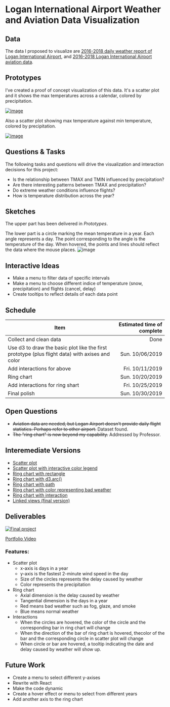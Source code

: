 # Logan International Airport Weather and Aviation Data Visualization

## Data

The data I proposed to visualize are [2016-2018 daily weather report of Logan International Airport](https://gist.github.com/rohame/c26cf5cb80db6520d56fd0921510520b), and [2016-2018 Logan International Airport aviation data](https://gist.github.com/rohame/0141629f53fc311b7b5c68faefda94ef).

## Prototypes

I’ve created a proof of concept visualization of this data. It's a scatter plot and it shows the max temperatures across a calendar, colored by precipitation.

[![image](https://user-images.githubusercontent.com/33828578/65563834-ec68a180-df18-11e9-8b22-230521fc3cbe.png)](https://beta.vizhub.com/rohame/58c151eb7f1f451588679e2e5d0ec982)

Also a scatter plot showing max temperature against min temperature, colored by precipitation.

[![image](https://user-images.githubusercontent.com/33828578/65563936-3f425900-df19-11e9-944b-2011e579712d.png)](https://beta.vizhub.com/rohame/01d996251ca94317879be273e9d70aa3)

## Questions & Tasks

The following tasks and questions will drive the visualization and interaction decisions for this project:

 * Is the relationship between TMAX and TMIN influenced by precipitation?
 * Are there interesting patterns between TMAX and precipitation?
 * Do extreme weather conditions influence flights? 
 * How is temperature distribution across the year?

## Sketches

The upper part has been delivered in *Prototypes*.

The lower part is a circle marking the mean temperature in a year. Each angle represents a day. The point corresponding to the angle is the temperature of the day. When hovered, the points and lines should reflect the data where the mouse places.
![image](https://user-images.githubusercontent.com/33828578/65564199-21292880-df1a-11e9-8dd2-e6d2eebe3f09.png)

## Interactive Ideas
* Make a menu to filter data of specific intervals
* Make a menu to choose different indice of temperature (snow, precipitation) and flights (cancel, delay)
* Create tooltips to reflect details of each data point

## Schedule
Item | Estimated time of complete
-- | --:
Collect and clean data | Done
Use d3 to draw the basic plot like the first prototype (plus flight data) with axises and color | Sun. 10/06/2019
Add interactions for above | Fri. 10/11/2019
Ring chart | Sun. 10/20/2019
Add interactions for ring shart | Fri. 10/25/2019
Final polish | Sun. 10/30/2019


## Open Questions

* ~~Aviation data are needed, but Logan Airport doesn't provide daily flight statistics. Perhaps refer to other airport.~~ Dataset found.
* ~~The "ring chart" is now beyond my capability.~~ Addressed by Professor.

## Interemediate Versions
* [Scatter plot](https://beta.vizhub.com/rohame/a2876336ebb3453bb22f4e09986e58f1)
* [Scatter plot with interactive color legend](https://beta.vizhub.com/rohame/901bed0992504bd6921d72554ff75be1)
* [Ring chart with rectangle](https://beta.vizhub.com/rohame/2c3fb8f2543842798d941493c754ca74)
* [Ring chart with d3.arc()](https://beta.vizhub.com/rohame/cf04c9370e4746c0891713e7d7d5e3a4)
* [Ring chart with path](https://beta.vizhub.com/rohame/535e80e5bce34c4095a5b82ccb26ea6f)
* [Ring chart with color representing bad weather](https://beta.vizhub.com/rohame/c2bf33809f374802ab78372dd49db450)
* [Ring chart with interaction](https://beta.vizhub.com/rohame/011d1bb13d484d25be5f47e528dde9a8)
* [Linked views (final version)](https://beta.vizhub.com/rohame/d916689f2e564c88bdb4b322af923727)

## Deliverables
[![Final project](https://user-images.githubusercontent.com/33828578/67913789-906ee980-fb64-11e9-94ce-04aee0b3fafc.png)](https://beta.vizhub.com/rohame/d916689f2e564c88bdb4b322af923727)

[Portfolio Video](https://youtu.be/sSTFB9J3PiM)

### Features:
* Scatter plot
  * x-axis is days in a year
  * y-axis is the fastest 2-minute wind speed in the day
  * Size of the circles represents the delay caused by weather
  * Color represents the precipitation
* Ring chart
  * Axial dimension is the delay caused by weather
  * Tangential dimension is the days in a year
  * Red means bad weather such as fog, glaze, and smoke
  * Blue means normal weather
* Interactions
  * When the circles are hovered, the color of the circle and the corresponding bar in ring chart will change
  * When the direction of the bar of ring chart is hovered, thecolor of the bar and the corresponding circle in scatter plot will change
  * When circle or bar are hovered, a tooltip indicating the date and delay caused by weather will show up.

## Future Work
* Create a menu to select different y-axises
* Rewrite with React
* Make the code dynamic
* Create a hover effect or menu to select from different years
* Add another axis to the ring chart

